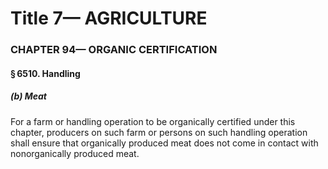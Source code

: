 
# Title 7— AGRICULTURE
### CHAPTER 94— ORGANIC CERTIFICATION
#### § 6510. Handling
##### (b) Meat

For a farm or handling operation to be organically certified under this chapter, producers on such farm or persons on such handling operation shall ensure that organically produced meat does not come in contact with nonorganically produced meat.
